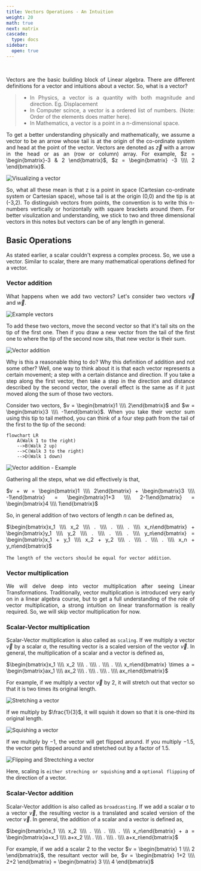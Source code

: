 ```yaml
---
title: Vectors Operations - An Intuition
weight: 20
math: true
next: matrix
cascade:
  type: docs
sidebar:
  open: true
---
```


<br>
<div style="text-align: justify;">

Vectors are the basic building block of Linear algebra. There are different definitions for a vector and intuitions about a vector. So, what is a vector?

> - In Physics, a vector is a quantity with both magnitude and direction. Eg. Displacement
> - In Computer scince, a vector is a ordered list of numbers. (Note: Order of the elements does matter here).
> - In Mathematics, a vector is a point in a n-dimensional space.

To get a better understanding physically and mathematically, we assume a vector to be an arrow whose tail is at the origin of the co-ordinate system and head at the point of the vector. Vectors are denoted as $\vec{z}$ with a arrow in the head or as an (row or column) array. For example, $z = \begin{bmatrix}-3 & 2 \end{bmatrix}$, $z = \begin{bmatrix} -3 \\\\ 2 \end{bmatrix}$.

![Visualizing a vector](/images/linear-alegbra/vectors/visualizing_a_vector.svg)

So, what all these mean is that z is a point in space (Cartesian co-ordinate system or Cartesian space), whose tail is at the origin (0,0) and the tip is at (-3,2). To distinguish vectors from points, the convention is to write this n-numbers vertically or horizontally with square brackets around them. For better visulization and understanding, we stick to two and three dimensional vectors in this notes but vectors can be of any length in general.

## Basic Operations

As stated earlier, a scalar couldn't express a complex process. So, we use a vector. Similar to scalar, there are many mathematical operations defined for a vector.

### Vector addition

What happens when we add two vectors? Let's consider two vectors $\vec{v}$ and $\vec{w}$.

![Example vectors](/images/linear-alegbra/vectors/example_vectors.svg)

To add these two vectors, move the second vector so that it's tail sits on the tip of the first one. Then if you draw a new vector from the tail of the first one to where the tip of the second now sits, that new vector is their sum.

![Vector addition](/images/linear-alegbra/vectors/vector_addition.svg)

Why is this a reasonable thing to do? Why this definition of addition and not some other? Well, one way to think about it is that each vector represents a certain movement; a step with a certain distance and direction. If you take a step along the first vector, then take a step in the direction and distance described by the second vector, the overall effect is the same as if it just moved along the sum of those two vectors.

Consider two vectors, $v = \begin{bmatrix}1 \\\\ 2\end{bmatrix}$ and $w = \begin{bmatrix}3 \\\\ -1\end{bmatrix}$. When you take their vector sum using this tip to tail method, you can think of a four step path from the tail of the first to the tip of the second:

```mermaid
flowchart LR
    A(Walk 1 to the right)
    -->B(Walk 2 up)
    -->C(Walk 3 to the right)
    -->D(Walk 1 down)
```

![Vector addition - Example](/images/linear-alegbra/vectors/vector_addition_example.svg)

Gathering all the steps, what we did effectively is that,

$v + w = \begin{bmatrix}1 \\\\ 2\end{bmatrix} + \begin{bmatrix}3 \\\\ -1\end{bmatrix} = \begin{bmatrix}1+3 \\\\ 2-1\end{bmatrix} = \begin{bmatrix}4 \\\\ 1\end{bmatrix}$

So, in general addition of two vectors of length $n$ can be defined as,

$\begin{bmatrix}x_1 \\\\ x_2 \\\\ . \\\\ . \\\\ . \\\\ x_n\end{bmatrix} + \begin{bmatrix}y_1 \\\\ y_2 \\\\ . \\\\ . \\\\ . \\\\ y_n\end{bmatrix} = \begin{bmatrix}x_1 + y_1 \\\\ x_2 + y_2 \\\\ . \\\\ . \\\\ . \\\\ x_n + y_n\end{bmatrix}$

`The length of the vectors should be equal for vector addition`.

### Vector multiplication

We will delve deep into vector multiplication after seeing Linear Transformations. Traditionally, vector multiplication is introduced very early on in a linear algebra course, but to get a full understanding of the role of vector multiplication, a strong intuition on linear transformation is really required. So, we will skip vector multiplication for now.

### Scalar-Vector multiplication

Scalar-Vector multiplication is also called as `scaling`. If we multiply a vector $\vec{v}$ by a scalar $a$, the resulting vector is a scaled version of the vector $\vec{v}$. In general, the multiplication of a scalar and a vector is defined as,

$\begin{bmatrix}x_1 \\\\ x_2 \\\\ . \\\\ . \\\\ . \\\\ x_n\end{bmatrix} \times a = \begin{bmatrix}ax_1 \\\\ ax_2 \\\\ . \\\\ . \\\\ . \\\\ ax_n\end{bmatrix}$

For example, if we multiply a vector $\vec{v}$ by $2$, it will stretch out that vector so that it is two times its original length.

![Stretching a vector](/images/linear-alegbra/vectors/streching_a_vector.svg)

If we multiply by $\frac{1}{3}$, it will squish it down so that it is one-third its original length.

![Squishing a vector](/images/linear-alegbra/vectors/squishing_a_vector.svg)

If we multiply by $-1$, the vector will get flipped around. If you multiply −1.5, the vector gets flipped around and stretched out by a factor of 1.5.

![Flipping and Strectching a vector](/images/linear-alegbra/vectors/flipping_and_streching_a_vector.svg)

Here, scaling is `either streching or squishing` and a `optional flipping` of the direction of a vector.

### Scalar-Vector addition

Scalar-Vector addition is also called as `broadcasting`. If we add a scalar $a$ to a vector $\vec{v}$, the resulting vector is a translated and scaled version of the vector $\vec{v}$. In general, the addition of a scalar and a vector is defined as,

$\begin{bmatrix}x_1 \\\\ x_2 \\\\ . \\\\ . \\\\ . \\\\ x_n\end{bmatrix} + a = \begin{bmatrix}a+x_1 \\\\ a+x_2 \\\\ . \\\\ . \\\\ . \\\\ a+x_n\end{bmatrix}$

For example, if we add a scalar $2$ to the vector $v = \begin{bmatrix} 1 \\\\ 2 \end{bmatrix}$, the resultant vector will be,
$v = \begin{bmatrix} 1+2 \\\\ 2+2 \end{bmatrix} = \begin{bmatrix} 3 \\\\ 4 \end{bmatrix}$

</div>
